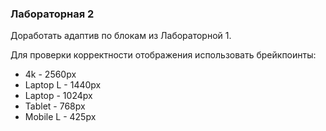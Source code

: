 ### Лабораторная 2
Доработать адаптив по блокам из Лабораторной 1.

Для проверки корректности отображения использовать брейкпоинты:
- 4k - 2560px
- Laptop L - 1440px
- Laptop - 1024px
- Tablet - 768px
- Mobile L - 425px
